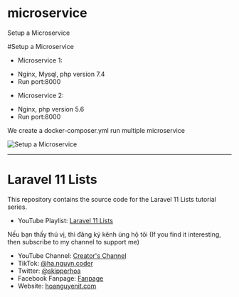 # microservice
Setup a Microservice

#Setup a Microservice
+ Microservice 1:
 - Nginx, Mysql, php version 7.4
 - Run port:8000
 
+ Microservice 2:
 - Nginx, php version 5.6
 - Run port:8000
 
We create a docker-composer.yml run multiple microservice

![Setup a Microservice](youtube.com/watch?v=9-Z3kKKpUFM)

-------------------------------------
# Laravel 11 Lists

This repository contains the source code for the Laravel 11 Lists tutorial series. 

- YouTube Playlist: [Laravel 11 Lists](https://www.youtube.com/watch?v=87IO77xU91Q&list=PLeoClvLfcvYqt2DMeomix7D_DGnL0ARsk&index=7)

Nếu bạn thấy thú vị, thì đăng ký kênh ủng hộ tôi (If you find it interesting, then subscribe to my channel to support me)
- YouTube Channel: [Creator's Channel](https://www.youtube.com/channel/UCBOZRctXJSg9YNLyddedASg?sub_confirmation=1)
- TikTok: [@ha.nguyn.coder](https://www.tiktok.com/@ha.nguyn.coder)
- Twitter: [@skipperhoa](https://twitter.com/skipperhoa)
- Facebook Fanpage: [Fanpage](https://www.facebook.com/profile.php?id=100049475056780)
- Website: [hoanguyenit.com](https://hoanguyenit.com)
